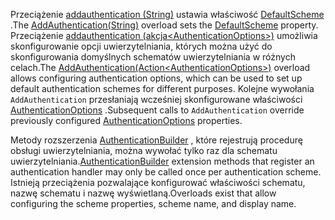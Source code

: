 <!--Don't update this for 2.2, use the 2.2 version -->
<span data-ttu-id="44ff5-101">Przeciążenie [addauthentication (String)](/dotnet/api/microsoft.extensions.dependencyinjection.authenticationservicecollectionextensions.addauthentication#Microsoft_Extensions_DependencyInjection_AuthenticationServiceCollectionExtensions_AddAuthentication_Microsoft_Extensions_DependencyInjection_IServiceCollection_System_String_) ustawia właściwość [DefaultScheme](/dotnet/api/microsoft.aspnetcore.authentication.authenticationoptions.defaultscheme) .</span><span class="sxs-lookup"><span data-stu-id="44ff5-101">The [AddAuthentication(String)](/dotnet/api/microsoft.extensions.dependencyinjection.authenticationservicecollectionextensions.addauthentication#Microsoft_Extensions_DependencyInjection_AuthenticationServiceCollectionExtensions_AddAuthentication_Microsoft_Extensions_DependencyInjection_IServiceCollection_System_String_) overload sets the [DefaultScheme](/dotnet/api/microsoft.aspnetcore.authentication.authenticationoptions.defaultscheme) property.</span></span> <span data-ttu-id="44ff5-102">Przeciążenie [addauthentication (akcja&lt;AuthenticationOptions&gt;)](/dotnet/api/microsoft.extensions.dependencyinjection.authenticationservicecollectionextensions.addauthentication#Microsoft_Extensions_DependencyInjection_AuthenticationServiceCollectionExtensions_AddAuthentication_Microsoft_Extensions_DependencyInjection_IServiceCollection_System_Action_Microsoft_AspNetCore_Authentication_AuthenticationOptions__) umożliwia skonfigurowanie opcji uwierzytelniania, których można użyć do skonfigurowania domyślnych schematów uwierzytelniania w różnych celach.</span><span class="sxs-lookup"><span data-stu-id="44ff5-102">The [AddAuthentication(Action&lt;AuthenticationOptions&gt;)](/dotnet/api/microsoft.extensions.dependencyinjection.authenticationservicecollectionextensions.addauthentication#Microsoft_Extensions_DependencyInjection_AuthenticationServiceCollectionExtensions_AddAuthentication_Microsoft_Extensions_DependencyInjection_IServiceCollection_System_Action_Microsoft_AspNetCore_Authentication_AuthenticationOptions__) overload allows configuring authentication options, which can be used to set up default authentication schemes for different purposes.</span></span> <span data-ttu-id="44ff5-103">Kolejne wywołania `AddAuthentication` przesłaniają wcześniej skonfigurowane właściwości [AuthenticationOptions](/dotnet/api/microsoft.aspnetcore.builder.authenticationoptions) .</span><span class="sxs-lookup"><span data-stu-id="44ff5-103">Subsequent calls to `AddAuthentication` override previously configured [AuthenticationOptions](/dotnet/api/microsoft.aspnetcore.builder.authenticationoptions) properties.</span></span>

<span data-ttu-id="44ff5-104">Metody rozszerzenia [AuthenticationBuilder](/dotnet/api/microsoft.aspnetcore.authentication.authenticationbuilder) , które rejestrują procedurę obsługi uwierzytelniania, można wywołać tylko raz dla schematu uwierzytelniania.</span><span class="sxs-lookup"><span data-stu-id="44ff5-104">[AuthenticationBuilder](/dotnet/api/microsoft.aspnetcore.authentication.authenticationbuilder) extension methods that register an authentication handler may only be called once per authentication scheme.</span></span> <span data-ttu-id="44ff5-105">Istnieją przeciążenia pozwalające konfigurować właściwości schematu, nazwę schematu i nazwę wyświetlaną.</span><span class="sxs-lookup"><span data-stu-id="44ff5-105">Overloads exist that allow configuring the scheme properties, scheme name, and display name.</span></span>
